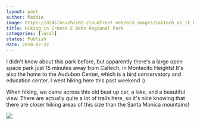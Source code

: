 ```yaml
---
layout: post
author: Maddie
image: https://d24slhcvzhzz82.cloudfront.net/old_images/caltech_as_it_happens/6a0105349b8251970b01bb09f31531970d.jpg
title: Hiking in Ernest E Debs Regional Park
categories: [local]
status: Publish
date: 2018-02-22
---
```


I didn't know about this park before, but apparently there's a large open space park just 15 minutes away from Caltech, in Montecito Heights! It's also the home to the Audubon Center, which is a bird conservatory and education center. I went hiking here this past weekend :)

When hiking, we came across this old beat up car, a lake, and a beautiful view. There are actually quite a lot of trails here, so it's nice knowing that there are closer hiking areas of this size than the Santa Monica mountains!


![](https://d24slhcvzhzz82.cloudfront.net/old_images/caltech_as_it_happens/6a0105349b8251970b01bb09f3152d970d.jpg)
